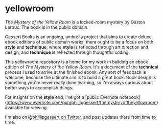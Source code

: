 # yellowroom

_The Mystery of the Yellow Room_ is a locked-room mystery by Gaston Leroux. The book is in the public domain.

Gessert Books is an ongoing, umbrella project that aims to create deluxe ebook editions of public domain works. there ought to be a focus on both **style** and **technique**; where **style** is reflected through art direction and design, and **technique** is reflected through thoughtful coding.

This yellowroom repository is a home for my work in building an ebook edition of _The Mystery of the Yellow Room_. It's a document of the **technical** process I used to arrive at the finished ebook. Any sort of feedback is welcome, because the ultimate aim is to build a great book. Book design is something you're never really done learning, so I'm always curious about better ways to accomplish things.

For insights on the **style** end, I've got a [public Evernote notebook] (https://www.evernote.com/pub/phillipgessert/themysteryoftheyellowroom) available for viewing.

I'm also on [@phillipgessert on Twitter](http://www.twitter.com/phillipgessert), and post updates there from time to time.
